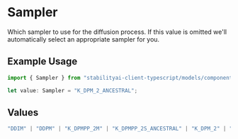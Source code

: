 # Sampler

Which sampler to use for the diffusion process. If this value is omitted we'll automatically select an appropriate sampler for you.

## Example Usage

```typescript
import { Sampler } from "stabilityai-client-typescript/models/components";

let value: Sampler = "K_DPM_2_ANCESTRAL";
```

## Values

```typescript
"DDIM" | "DDPM" | "K_DPMPP_2M" | "K_DPMPP_2S_ANCESTRAL" | "K_DPM_2" | "K_DPM_2_ANCESTRAL" | "K_EULER" | "K_EULER_ANCESTRAL" | "K_HEUN" | "K_LMS"
```